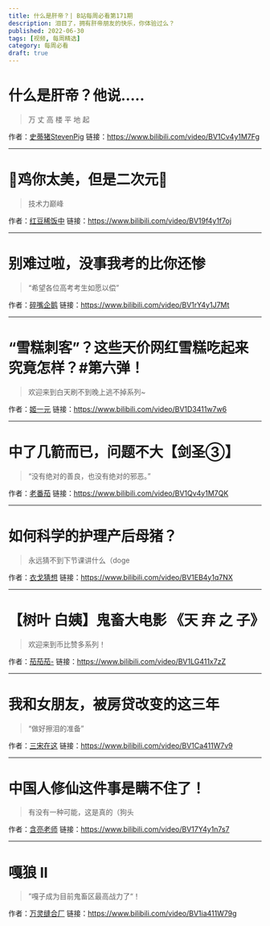 ```yaml
---
title: 什么是肝帝？| B站每周必看第171期
description: 泪目了，拥有肝帝朋友的快乐，你体验过么？
published: 2022-06-30
tags: [视频, 每周精选]
category: 每周必看
draft: true
---
```


# 什么是肝帝？他说.....
> 万 丈 高 楼 平 地 起

作者：[史蒂猪StevenPig](https://space.bilibili.com/390527713)
链接：https://www.bilibili.com/video/BV1Cv4y1M7Fg

---

# 🐓鸡你太美，但是二次元🐓
> 技术力巅峰

作者：[红豆稀饭中](https://space.bilibili.com/250648682)
链接：https://www.bilibili.com/video/BV19f4y1f7oj

---

# 别难过啦，没事我考的比你还惨
> “希望各位高考考生如愿以偿”

作者：[碎嘴企鹅](https://space.bilibili.com/296092268)
链接：https://www.bilibili.com/video/BV1rY4y1J7Mt

---

# “雪糕刺客”？这些天价网红雪糕吃起来究竟怎样？#第六弹！
> 欢迎来到白天刷不到晚上逃不掉系列~

作者：[姬一元](https://space.bilibili.com/491593210)
链接：https://www.bilibili.com/video/BV1D3411w7w6

---

# 中了几箭而已，问题不大【剑圣③】
> “没有绝对的善良，也没有绝对的邪恶。”

作者：[老番茄](https://space.bilibili.com/546195)
链接：https://www.bilibili.com/video/BV1Qv4y1M7QK

---

# 如何科学的护理产后母猪？
> 永远猜不到下节课讲什么（doge

作者：[衣戈猜想](https://space.bilibili.com/170948267)
链接：https://www.bilibili.com/video/BV1EB4y1q7NX

---

# 【树叶 白姨】鬼畜大电影     《天 弃 之 子》
> 欢迎来到币比赞多系列！

作者：[茄茄茄-](https://space.bilibili.com/383765768)
链接：https://www.bilibili.com/video/BV1LG411x7zZ

---

# 我和女朋友，被房贷改变的这三年
> “做好擦泪的准备”

作者：[三宋在这](https://space.bilibili.com/32025839)
链接：https://www.bilibili.com/video/BV1Ca411W7v9

---

# 中国人修仙这件事是瞒不住了！
> 有没有一种可能，这是真的（狗头

作者：[含亮老师](https://space.bilibili.com/1833524110)
链接：https://www.bilibili.com/video/BV17Y4y1n7s7

---

# 嘎狼 II
> ”嘎子成为目前鬼畜区最高战力了“！

作者：[万灵缝合厂](https://space.bilibili.com/1123353719)
链接：https://www.bilibili.com/video/BV1ia411W79g

